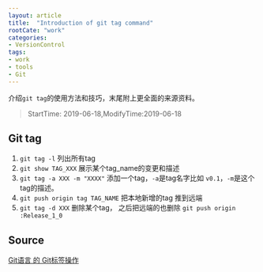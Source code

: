 ```yaml
---
layout: article
title:  "Introduction of git tag command"
rootCate: "work"
categories:
- VersionControl
tags:
- work
- tools
- Git
---
```


介绍`git tag`的使用方法和技巧，末尾附上更全面的来源资料。

<!---more--->
> StartTime: 2019-06-18,ModifyTime:2019-06-18

## Git tag
1. `git tag -l` 列出所有tag
2. `git show TAG_XXX` 展示某个tag_name的变更和描述
3. `git tag -a XXX -m "XXXX"` 添加一个tag，`-a`是tag名字比如 `v0.1`，`-m`是这个tag的描述。
4. `git push origin tag TAG_NAME` 把本地新增的tag 推到远端
5. `git tag -d XXX` 删除某个tag， 之后把远端的也删除 `git push origin :Release_1_0` 


## Source
[Git语言 的 Git标签操作](http://www.hechaku.com/git/Gitbiaoqiancaozuo.html)